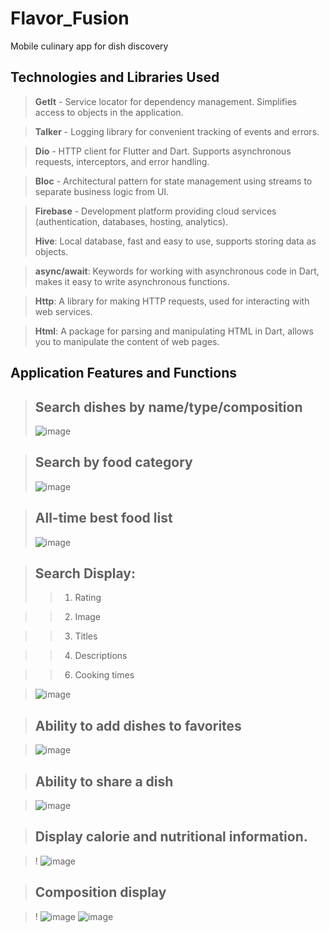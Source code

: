 # Flavor_Fusion  
Mobile culinary app for dish discovery  

## Technologies and Libraries Used  

> **GetIt** - Service locator for dependency management. Simplifies access to objects in the application.  

> **Talker** - Logging library for convenient tracking of events and errors.  

> **Dio** - HTTP client for Flutter and Dart. Supports asynchronous requests, interceptors, and error handling.  

> **Bloc** - Architectural pattern for state management using streams to separate business logic from UI.  

> **Firebase** - Development platform providing cloud services (authentication, databases, hosting, analytics).
> 
> **Hive**: Local database, fast and easy to use, supports storing data as objects.
 
> **async/await**: Keywords for working with asynchronous code in Dart, makes it easy to write asynchronous functions.

> **Http**: A library for making HTTP requests, used for interacting with web services.

> **Html**: A package for parsing and manipulating HTML in Dart, allows you to manipulate the content of web pages.
 
## Application Features and Functions

> ## Search dishes by name/type/composition
>![image](https://github.com/user-attachments/assets/79068969-331e-44e4-af0c-764b601d6fef)
 
> ## Search by food category
> ![image](https://github.com/user-attachments/assets/35bcadee-beb7-4e13-b584-4d948e030548)


> ## All-time best food list
> ![image](https://github.com/user-attachments/assets/99efd3ac-3b93-418b-a4d9-889ba931370d)


> ## Search Display:
>> 1. Rating 
 
>> 2. Image 

>> 3. Titles 

>> 4. Descriptions 

>> 6. Cooking times

> ![image](https://github.com/user-attachments/assets/5c01e071-b745-4f04-8397-02fb5399eee5)

> ## Ability to add dishes to favorites

> ![image](https://github.com/user-attachments/assets/839b8979-9915-45d0-93ac-118339f8a832)

> ## Ability to share a dish

> ![image](https://github.com/user-attachments/assets/eb313594-6d83-450f-bad0-ef7c0509af19)

> ## Display calorie and nutritional information.

> ! ![image](https://github.com/user-attachments/assets/45d0ce94-aa5b-4e9f-b8bc-9d908a9fb374)

> ## Composition display

> ! ![image](https://github.com/user-attachments/assets/92f6b8f3-c9e4-4788-b7b9-4bbae105d8df)
> ![image](https://github.com/user-attachments/assets/60d825be-5f79-47b5-8807-5651e5fcbcac)
